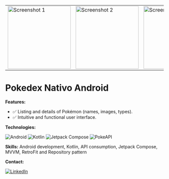 <table align = "center" style = "border-collapse: collapse;">
  <tr>
    <td style = "border: none;"><img src="https://github.com/JassonRDV/pokedex_job_vacancy_test_result/blob/main/images/1.png" width="200" alt="Screenshot 1"></td>
    <td style = "border: none;"><img src="https://github.com/JassonRDV/pokedex_job_vacancy_test_result/blob/main/images/2.png" width="200" alt="Screenshot 2"></td>
    <td style = "border: none;"><img src="https://github.com/JassonRDV/pokedex_job_vacancy_test_result/blob/main/images/3.png" width="200" alt="Screenshot 3"></td>
  </tr>
</table>

# Pokedex Nativo Android

**Features:**
* ✅ Listing and details of Pokémon (names, images, types).
* ✅ Intuitive and functional user interface.

**Technologies:**
<p align="left">
  <img src="https://img.shields.io/badge/Android-3DDC84?style=for-the-badge&logo=android&logoColor=white" alt="Android"/>
  <img src="https://img.shields.io/badge/Kotlin-0095D5?style=for-the-badge&logo=kotlin&logoColor=white" alt="Kotlin"/>
  <img src="https://img.shields.io/badge/Jetpack_Compose-4285F4?style=for-the-badge&logo=jetpackcompose&logoColor=white" alt="Jetpack Compose"/>
  <img src="https://img.shields.io/badge/PokeAPI-FFCB05?style=for-the-badge&logo=pokeapi&logoColor=black" alt="PokeAPI"/>
</p>

**Skills:** Android development, Kotlin, API consumption, Jetpack Compose, MVVM, RetroFit and Repository pattern

**Contact:**
<p align="left">
  <a href="https://www.linkedin.com/in/jasson-ramos-66b897340/" target="_blank">
    <img src="https://img.shields.io/badge/LinkedIn-0077B5?style=for-the-badge&logo=linkedin&logoColor=white" alt="LinkedIn"/>
  </a> 
</p>
